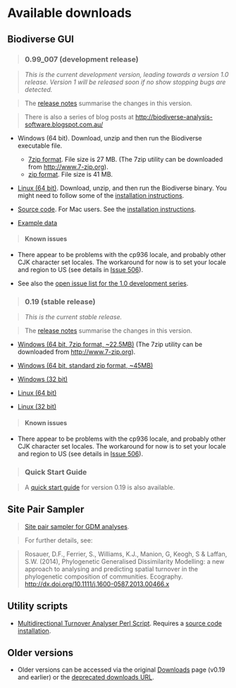 # Available downloads #




## Biodiverse GUI ##

> ### 0.99_007 (development release) ###

> _This is the current development version, leading towards a version 1.0 release.  Version 1 will be released soon if no show stopping bugs are detected._

> The [release notes](https://code.google.com/p/biodiverse/wiki/ReleaseNotes#Version_0.99_007) summarise the changes in this version.

> There is also a series of blog posts at http://biodiverse-analysis-software.blogspot.com.au/

  * Windows (64 bit).  Download, unzip and then run the Biodiverse executable file.
    * [7zip format](http://biodiverse.unsw.edu.au/downloads/biodiverse_0.99_007_win64.7z). File size is 27 MB.  (The 7zip utility can be downloaded from http://www.7-zip.org).
    * [zip format](http://biodiverse.unsw.edu.au/downloads/biodiverse_0.99_007_win64.zip). File size is 41 MB.


  * [Linux (64 bit)](http://biodiverse.unsw.edu.au/downloads/biodiverse_0.99_007_linux64.tar.gz).  Download, unzip, and then run the Biodiverse binary.  You might need to follow some of the [installation instructions](https://code.google.com/p/biodiverse/wiki/InstallationLinuxBinary).

  * [Source code](http://biodiverse.unsw.edu.au/downloads/biodiverse_0.99_007_source.zip).  For Mac users.  See the [installation instructions](https://code.google.com/p/biodiverse/wiki/InstallationMacSource).

  * [Example data](http://biodiverse.unsw.edu.au/downloads/biodiverse_0.99_004_example_data.7z)

> #### Known issues ####

  * There appear to be problems with the cp936 locale, and probably other CJK character set locales.  The workaround for now is to set your locale and region to US (see details in [Issue 506](/shawnlaffan/biodiverse/issues/06)).

  * See also the [open issue list for the 1.0 development series](https://code.google.com/p/biodiverse/issues/list?can=2&q=Milestone%3DRelease1.0+&colspec=ID+Type+Status+Priority+Milestone+Owner+Summary&cells=tiles).

> ### 0.19 (stable release) ###

> _This is the current stable release._

> The [release notes](https://code.google.com/p/biodiverse/wiki/ReleaseNotes#Version_0.19) summarise the changes in this version.


  * [Windows (64 bit, 7zip format, ~22.5MB)](http://dl.bintray.com/shawnlaffan/Biodiverse/biodiverse_0.19_win_x64.7z)  (The 7zip utility can be downloaded from http://www.7-zip.org).

  * [Windows (64 bit, standard zip format, ~45MB)](http://biodiverse.unsw.edu.au/downloads/biodiverse_0.19_win_x64.zip)

  * [Windows (32 bit)](http://dl.bintray.com/shawnlaffan/Biodiverse/biodiverse_0.19_win_x32.7z)

  * [Linux (64 bit)](http://dl.bintray.com/shawnlaffan/Biodiverse/biodiverse_0.19_linux_x64.tar.gz)

  * [Linux (32 bit)](http://dl.bintray.com/shawnlaffan/Biodiverse/biodiverse_0.19_linux_x32.tar.gz)

> #### Known issues ####

  * There appear to be problems with the cp936 locale, and probably other CJK character set locales.  The workaround for now is to set your locale and region to US (see details in [Issue 506](/shawnlaffan/biodiverse/issues/06)).


> ### Quick Start Guide ###

> A [quick start guide](http://biodiverse.unsw.edu.au/downloads/Biodiverse_Quick_Start_Guide_0.19.pdf) for version 0.19 is also available.


## Site Pair Sampler ##

> [Site pair sampler for GDM analyses](https://code.google.com/p/biodiverse/downloads/detail?name=site_pair_sample_64bit.7z).

> For further details, see:

> Rosauer, D.F., Ferrier, S., Williams, K.J., Manion, G, Keogh, S & Laffan, S.W. (2014), Phylogenetic Generalised Dissimilarity Modelling: a new approach to analysing and predicting spatial turnover in the phylogenetic composition of communities. Ecography.  http://dx.doi.org/10.1111/j.1600-0587.2013.00466.x


## Utility scripts ##

  * [Multidirectional Turnover Analyser Perl Script](https://code.google.com/p/biodiverse/downloads/detail?name=multidirectional_turnover_analyser.pl).  Requires a [source code installation](Installation.md).


## Older versions ##

  * Older versions can be accessed via the original [Downloads](https://code.google.com/p/biodiverse/downloads/list) page (v0.19 and earlier) or the [deprecated downloads URL](http://biodiverse.unsw.edu.au/downloads/deprecated/).